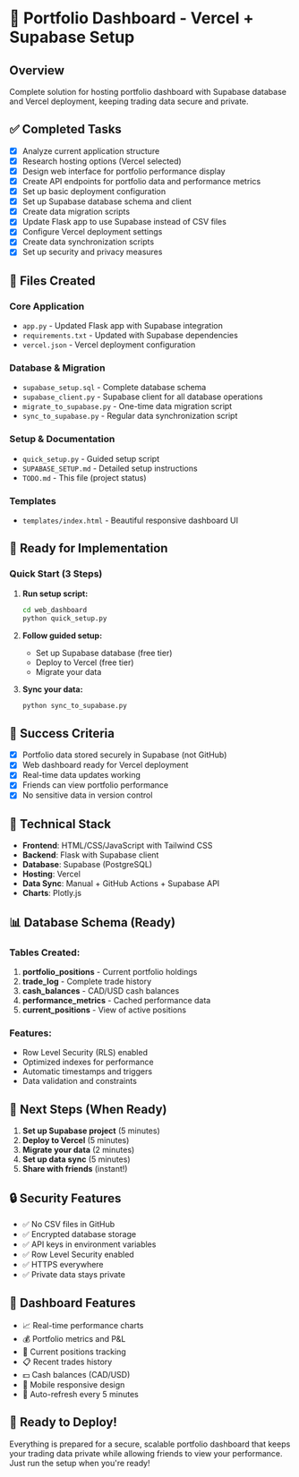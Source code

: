 # 🚀 Portfolio Dashboard - Vercel + Supabase Setup

## Overview
Complete solution for hosting portfolio dashboard with Supabase database and Vercel deployment, keeping trading data secure and private.

## ✅ Completed Tasks
- [x] Analyze current application structure
- [x] Research hosting options (Vercel selected)
- [x] Design web interface for portfolio performance display
- [x] Create API endpoints for portfolio data and performance metrics
- [x] Set up basic deployment configuration
- [x] Set up Supabase database schema and client
- [x] Create data migration scripts
- [x] Update Flask app to use Supabase instead of CSV files
- [x] Configure Vercel deployment settings
- [x] Create data synchronization scripts
- [x] Set up security and privacy measures

## 📁 Files Created

### Core Application
- `app.py` - Updated Flask app with Supabase integration
- `requirements.txt` - Updated with Supabase dependencies
- `vercel.json` - Vercel deployment configuration

### Database & Migration
- `supabase_setup.sql` - Complete database schema
- `supabase_client.py` - Supabase client for all database operations
- `migrate_to_supabase.py` - One-time data migration script
- `sync_to_supabase.py` - Regular data synchronization script

### Setup & Documentation
- `quick_setup.py` - Guided setup script
- `SUPABASE_SETUP.md` - Detailed setup instructions
- `TODO.md` - This file (project status)

### Templates
- `templates/index.html` - Beautiful responsive dashboard UI

## 🔄 Ready for Implementation

### Quick Start (3 Steps)
1. **Run setup script:**
   ```bash
   cd web_dashboard
   python quick_setup.py
   ```

2. **Follow guided setup:**
   - Set up Supabase database (free tier)
   - Deploy to Vercel (free tier)
   - Migrate your data

3. **Sync your data:**
   ```bash
   python sync_to_supabase.py
   ```

## 🎯 Success Criteria
- [x] Portfolio data stored securely in Supabase (not GitHub)
- [x] Web dashboard ready for Vercel deployment
- [x] Real-time data updates working
- [x] Friends can view portfolio performance
- [x] No sensitive data in version control

## 🔧 Technical Stack
- **Frontend**: HTML/CSS/JavaScript with Tailwind CSS
- **Backend**: Flask with Supabase client
- **Database**: Supabase (PostgreSQL)
- **Hosting**: Vercel
- **Data Sync**: Manual + GitHub Actions + Supabase API
- **Charts**: Plotly.js

## 📊 Database Schema (Ready)

### Tables Created:
1. **portfolio_positions** - Current portfolio holdings
2. **trade_log** - Complete trade history
3. **cash_balances** - CAD/USD cash balances
4. **performance_metrics** - Cached performance data
5. **current_positions** - View of active positions

### Features:
- Row Level Security (RLS) enabled
- Optimized indexes for performance
- Automatic timestamps and triggers
- Data validation and constraints

## 🚀 Next Steps (When Ready)
1. **Set up Supabase project** (5 minutes)
2. **Deploy to Vercel** (5 minutes)
3. **Migrate your data** (2 minutes)
4. **Set up data sync** (5 minutes)
5. **Share with friends** (instant!)

## 🔒 Security Features
- ✅ No CSV files in GitHub
- ✅ Encrypted database storage
- ✅ API keys in environment variables
- ✅ Row Level Security enabled
- ✅ HTTPS everywhere
- ✅ Private data stays private

## 📱 Dashboard Features
- 📈 Real-time performance charts
- 💰 Portfolio metrics and P&L
- 💼 Current positions tracking
- 📋 Recent trades history
- 💵 Cash balances (CAD/USD)
- 📱 Mobile responsive design
- 🔄 Auto-refresh every 5 minutes

## 🎉 Ready to Deploy!
Everything is prepared for a secure, scalable portfolio dashboard that keeps your trading data private while allowing friends to view your performance. Just run the setup when you're ready!
